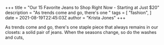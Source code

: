 +++
title = "Our 15 Favorite Jeans to Shop Right Now - Starting at Just $20"
description = "As trends come and go, there's one "
tags = [
"fashion",
]
date = 2021-08-19T22:45:03Z
author = "Krista Jones"
+++

As trends come and go, there's one staple piece that always remains in our closets: a solid pair of jeans. When the seasons change, so do the washes and cuts,